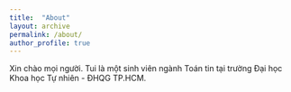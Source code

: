 ```yaml
---
title:  "About"
layout: archive
permalink: /about/
author_profile: true
---
```


Xin chào mọi người. Tui là một sinh viên ngành Toán tin tại trường Đại học Khoa học Tự nhiên - ĐHQG TP.HCM.